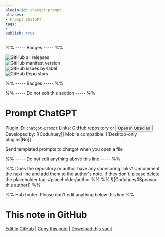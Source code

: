 ```yaml
---
plugin-id: chatgpt-prompt
aliases:
- Prompt ChatGPT
tags: 
- 
publish: true
---
```


%% ----- Badges ----- %%

![GitHub all releases](https://img.shields.io/github/downloads/Coduhuey/ChatGPT-Prompt-Plugin-For-Obsidian/total?color=573E7A&logo=github&style=for-the-badge)   
![GitHub manifest version](https://img.shields.io/github/manifest-json/v/Coduhuey/ChatGPT-Prompt-Plugin-For-Obsidian?color=573E7A&logo=github&style=for-the-badge)   
![GitHub issues by-label](https://img.shields.io/github/issues/Coduhuey/ChatGPT-Prompt-Plugin-For-Obsidian/help%20wanted?color=573E7A&logo=github&style=for-the-badge)   
![GitHub Repo stars](https://img.shields.io/github/stars/Coduhuey/ChatGPT-Prompt-Plugin-For-Obsidian?color=573E7A&logo=github&style=for-the-badge)

%% ----- Badges ----- %%

%% ----- Do not edit this section ----- %%

# Prompt ChatGPT

Plugin ID: `chatgpt-prompt`
Links: [GitHub repository](https://github.com/Coduhuey/ChatGPT-Prompt-Plugin-For-Obsidian) or [<button id=HH>Open in Obsidian</button>](obsidian://show-plugin?id=chatgpt-prompt)
Developed by: [[Coduhuey]]
Mobile compatible: [[Desktop-only plugins|No]]

Send templated prompts to chatgpt when you open a file

%% ----- Do not edit anything above this line ----- %% 

%% Does the repository or author have any sponsoring links? Uncomment the next line and add them to the author's note. If they don't, please delete the placeholder tag: #placeholder/author %%
%% ![[Coduhuey#Sponsor this author]] %%

%% Hub footer: Please don't edit anything below this line %%

# This note in GitHub

<span class="git-footer">[Edit In GitHub](https://github.dev/obsidian-community/obsidian-hub/blob/main/02%20-%20Community%20Expansions/02.05%20All%20Community%20Expansions/Plugins/chatgpt-prompt.md "git-hub-edit-note") | [Copy this note](https://raw.githubusercontent.com/obsidian-community/obsidian-hub/main/02%20-%20Community%20Expansions/02.05%20All%20Community%20Expansions/Plugins/chatgpt-prompt.md "git-hub-copy-note") | [Download this vault](https://github.com/obsidian-community/obsidian-hub/archive/refs/heads/main.zip "git-hub-download-vault") </span>
